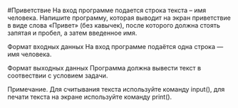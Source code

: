 #Приветствие
На вход программе подается строка текста – имя человека. Напишите программу, которая выводит на экран приветствие в виде слова «Привет» (без кавычек), после которого должна стоять запятая и пробел, а затем введенное имя.

Формат входных данных
На вход программе подаётся одна строка — имя человека.

Формат выходных данных
Программа должна вывести текст в соотвествии с условием задачи.

Примечание. Для считывания текста используйте команду input(), для печати текста на экране используйте команду print().